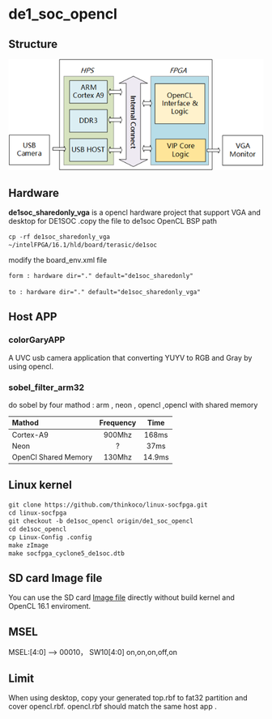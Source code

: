 # de1_soc_opencl
## Structure
![](structure.png)
## Hardware  
**de1soc_sharedonly_vga** is a opencl hardware project that support VGA and desktop for DE1SOC .copy the file to de1soc OpenCL BSP path

	cp -rf de1soc_sharedonly_vga  ~/intelFPGA/16.1/hld/board/terasic/de1soc

modify the board_env.xml file

	form : hardware dir="." default="de1soc_sharedonly"

	to : hardware dir="." default="de1soc_sharedonly_vga"

## Host APP
### colorGaryAPP
A UVC usb camera application that converting YUYV to RGB and Gray by using opencl.

### sobel_filter_arm32

do sobel by four mathod : arm , neon , opencl ,opencl with shared memory 

| Mathod               | Frequency |  Time     |
| :--------            |:---------:|:---------:|
| Cortex-A9            |900Mhz     | 168ms     |
| Neon                 | ?         | 37ms      |
| OpenCl Shared Memory | 130Mhz    | 14.9ms    |
## Linux kernel

	git clone https://github.com/thinkoco/linux-socfpga.git
	cd linux-socfpga
	git checkout -b de1soc_opencl origin/de1_soc_opencl
	cd de1soc_opencl
	cp Linux-Config .config
	make zImage
	make socfpga_cyclone5_de1soc.dtb


## SD card Image file 

You can use the SD card [Image file](http://pan.baidu.com/s/1ge6wJhp) directly without build kernel and OpenCL 16.1 enviroment.

## MSEL

MSEL:[4:0] ——> 00010， SW10[4:0] on,on,on,off,on

## Limit
When using desktop, copy your generated top.rbf to fat32 partition and cover opencl.rbf.
opencl.rbf should match the same host app .

